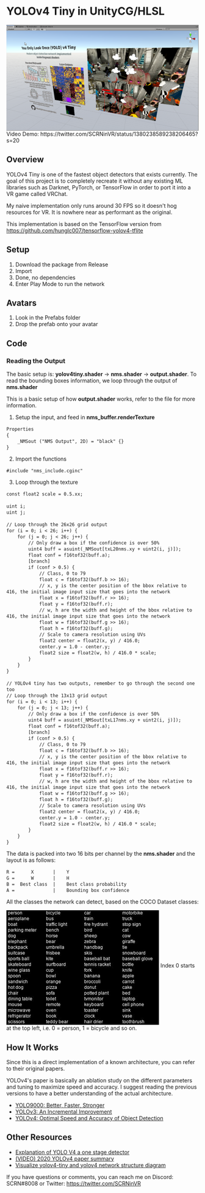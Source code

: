 # YOLOv4 Tiny in UnityCG/HLSL
<img src="./Media/Unity.png" align="middle"/>
Video Demo: https://twitter.com/SCRNinVR/status/1380238589238206465?s=20

## Overview

YOLOv4 Tiny is one of the fastest object detectors that exists currently. The goal of this project is to completely recreate it without any existing ML libraries such as Darknet, PyTorch, or TensorFlow in order to port it into a VR game called VRChat.

My naive implementation only runs around 30 FPS so it doesn't hog resources for VR. It is nowhere near as performant as the original.

This implementation is based on the TensorFlow version from https://github.com/hunglc007/tensorflow-yolov4-tflite

## Setup
1. Download the package from Release
2. Import
3. Done, no dependencies
4. Enter Play Mode to run the network

## Avatars
1. Look in the Prefabs folder
2. Drop the prefab onto your avatar

## Code
### Reading the Output
The basic setup is: **yolov4tiny.shader** -> **nms.shader** -> **output.shader**. To read the bounding boxes information, we loop through the output of **nms.shader**

This is a basic setup of how **output.shader** works, refer to the file for more information.
1. Setup the input, and feed in **nms_buffer.renderTexture**
```HLSL
Properties
{
    _NMSout ("NMS Output", 2D) = "black" {}
}
```

2. Import the functions
```HLSL
#include "nms_include.cginc"
```

3. Loop through the texture
```HLSL
const float2 scale = 0.5.xx;

uint i;
uint j;

// Loop through the 26x26 grid output
for (i = 0; i < 26; i++) {
    for (j = 0; j < 26; j++) {
        // Only draw a box if the confidence is over 50%
        uint4 buff = asuint(_NMSout[txL20nms.xy + uint2(i, j)]);
        float conf = f16tof32(buff.a);
        [branch]
        if (conf > 0.5) {
            // Class, 0 to 79
            float c = f16tof32(buff.b >> 16);
            // x, y is the center position of the bbox relative to 416, the initial image input size that goes into the network
            float x = f16tof32(buff.r >> 16);
            float y = f16tof32(buff.r);
            // w, h are the width and height of the bbox relative to 416, the initial image input size that goes into the network
            float w = f16tof32(buff.g >> 16);
            float h = f16tof32(buff.g);
            // Scale to camera resolution using UVs
            float2 center = float2(x, y) / 416.0;
            center.y = 1.0 - center.y;
            float2 size = float2(w, h) / 416.0 * scale;
        }
    }
}

// YOLOv4 tiny has two outputs, remember to go through the second one too
// Loop through the 13x13 grid output
for (i = 0; i < 13; i++) {
    for (j = 0; j < 13; j++) {
        // Only draw a box if the confidence is over 50%
        uint4 buff = asuint(_NMSout[txL17nms.xy + uint2(i, j)]);
        float conf = f16tof32(buff.a);
        [branch]
        if (conf > 0.5) {
            // Class, 0 to 79
            float c = f16tof32(buff.b >> 16);
            // x, y is the center position of the bbox relative to 416, the initial image input size that goes into the network
            float x = f16tof32(buff.r >> 16);
            float y = f16tof32(buff.r);
            // w, h are the width and height of the bbox relative to 416, the initial image input size that goes into the network
            float w = f16tof32(buff.g >> 16);
            float h = f16tof32(buff.g);
            // Scale to camera resolution using UVs
            float2 center = float2(x, y) / 416.0;
            center.y = 1.0 - center.y;
            float2 size = float2(w, h) / 416.0 * scale;
        }
    }
}
```

The data is packed into two 16 bits per channel by the **nms.shader** and the layout is as follows:
```
R =      X       |    Y
G =      W       |    H
B =  Best class  |    Best class probability
A =              |    Bounding box confidence
```

All the classes the network can detect, based on the COCO Dataset classes:

<img src="./Media/classes.jpg" align="middle"/>
Index 0 starts at the top left, i.e. 0 = person, 1 = bicycle and so on.

## How It Works

Since this is a direct implementation of a known architecture, you can refer to their original papers.

YOLOv4's paper is basically an ablation study on the different parameters and tuning to maximize speed and accuracy. I suggest reading the previous versions to have a better understanding of the actual architecture.

- [YOLO9000: Better, Faster, Stronger](https://arxiv.org/abs/1612.08242)
- [YOLOv3: An Incremental Improvement](https://arxiv.org/abs/1804.02767)
- [YOLOv4: Optimal Speed and Accuracy of Object Detection](https://arxiv.org/abs/2004.10934)

## Other Resources
- [Explanation of YOLO V4 a one stage detector](https://becominghuman.ai/explaining-yolov4-a-one-stage-detector-cdac0826cbd7)
- [(VIDEO) 2020 YOLOv4 paper summary](https://www.youtube.com/watch?v=bDK9NRF20To)
- [Visualize yolov4-tiny and yolov4 network structure diagram](https://www.programmersought.com/article/20944423185/)

If you have questions or comments, you can reach me on Discord: SCRN#8008 or Twitter: https://twitter.com/SCRNinVR

